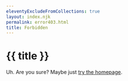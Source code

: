 ```yaml
---
eleventyExcludeFromCollections: true
layout: index.njk
permalink: error403.html
title: Forbidden
---
```

# {{ title }}

Uh. Are you sure? Maybe just [try the homepage](/).